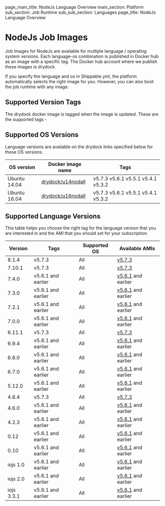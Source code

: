 page_main_title: NodeJs Language Overview
main_section: Platform
sub_section: Job Runtime
sub_sub_section: Languages
page_title: NodeJs Language Overview

# NodeJs Job Images

Job Images for NodeJs are available for multiple language / operating system versions. Each language-os combination
is published in Docker hub as an image with a specific tag. The Docker hub account where we publish these images is drydock.

If you specify the language and os in Shippable.yml, the platform automatically selects the right image for you. However,
you can also boot the job runtime with any image.

## Supported Version Tags
The drydock docker image is tagged when the image is updated. These are the supported tags -


## Supported OS Versions
Language versions are available on the drydock links specified below for these OS versions.

|OS version| Docker image name | Tags |
|----------|------------|-----|
|Ubuntu 14.04|[drydock/u14nodall](https://hub.docker.com/r/drydock/u14nodall)|v5.7.3 v5.6.1 v5.5.1 v5.4.1 v5.3.2 |
|Ubuntu 16.04|[drydock/u16nodall](https://hub.docker.com/r/drydock/u16nodall)|v5.7.3 v5.6.1 v5.5.1 v5.4.1 v5.3.2 |

## Supported Language Versions
This table helps you choose the right tag for the language version that you are interested in and the
AMI that you should set for your subscription.

| Version  |  Tags    | Supported OS| Available AMIs|  
|----------|---------|-----------|---------------------|
|8.1.4  |   v5.7.3     | All | [v5.7.3](/platform/tutorial/runtime/ami-v573)   |
|7.10.1 |   v5.7.3    |  All | [v5.7.3](/platform/tutorial/runtime/ami-v573)  |
|7.4.0  |  v5.6.1 and earlier | All | [v5.6.1](/platform/tutorial/runtime/ami-v561) and earlier |
|7.3.0       |   v5.6.1 and earlier |  All | [v5.6.1](/platform/tutorial/runtime/ami-v561) and earlier |
|7.2.1       |  v5.6.1 and earlier |  All | [v5.6.1](/platform/tutorial/runtime/ami-v561) and earlier |
|7.0.0         |    v5.6.1 and earlier |  All | [v5.6.1](/platform/tutorial/runtime/ami-v561) and earlier |  
|6.11.1        |   v5.7.3     | All | [v5.7.3](/platform/tutorial/runtime/ami-v573)   |
|6.9.4          |  v5.6.1 and earlier |  All | [v5.6.1](/platform/tutorial/runtime/ami-v561) and earlier |
|6.8.0          |  v5.6.1 and earlier |  All | [v5.6.1](/platform/tutorial/runtime/ami-v561) and earlier |
|6.7.0          |  v5.6.1 and earlier |  All | [v5.6.1](/platform/tutorial/runtime/ami-v561) and earlier |
|5.12.0          |  v5.6.1 and earlier |  All | [v5.6.1](/platform/tutorial/runtime/ami-v561) and earlier |    
|4.8.4        |    v5.7.3     | All | [v5.7.3](/platform/tutorial/runtime/ami-v573)   |
|4.6.0          |   v5.6.1 and earlier |  All | [v5.6.1](/platform/tutorial/runtime/ami-v561) and earlier |
|4.2.3          |   v5.6.1 and earlier |  All | [v5.6.1](/platform/tutorial/runtime/ami-v561) and earlier |  
|0.12          |  v5.6.1 and earlier |  All | [v5.6.1](/platform/tutorial/runtime/ami-v561) and earlier |    
|0.10          |   v5.6.1 and earlier |  All | [v5.6.1](/platform/tutorial/runtime/ami-v561) and earlier |  
|iojs 1.0  |  v5.6.1 and earlier |  All | [v5.6.1](/platform/tutorial/runtime/ami-v561) and earlier |  
|iojs 2.0  |  v5.6.1 and earlier |  All | [v5.6.1](/platform/tutorial/runtime/ami-v561) and earlier |    
|iojs 3.3.1  |  v5.6.1 and earlier |  All | [v5.6.1](/platform/tutorial/runtime/ami-v561) and earlier |
